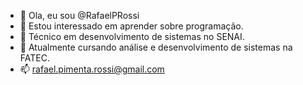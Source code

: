 - 👋 Ola, eu sou @RafaelPRossi
- 👀 Estou interessado em aprender sobre programação.
- 🌱 Técnico em desenvolvimento de sistemas no SENAI.
- 🌱 Atualmente cursando análise e desenvolvimento de sistemas na FATEC.
- 📫 rafael.pimenta.rossi@gmail.com


